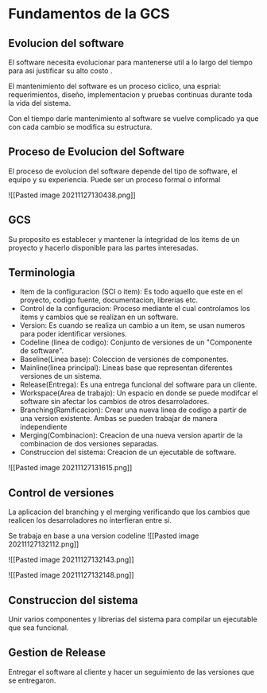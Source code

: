 # Fundamentos de la GCS

## Evolucion del software
El software necesita evolucionar para mantenerse util a lo largo del tiempo para asi justificar su alto costo . 

El mantenimiento del software es un proceso ciclico, una esprial: requerimientos, diseño, implementacion y pruebas continuas durante toda la vida del sistema.

Con el tiempo darle mantenimiento al software se vuelve complicado ya que con cada cambio se modifica su estructura.

## Proceso de  Evolucion del Software
El proceso de evolucion del software depende del tipo de software, el equipo y su experiencia. Puede ser un proceso formal o informal

![[Pasted image 20211127130438.png]]

## GCS
Su proposito es establecer  y mantener la integridad de los items de un proyecto y hacerlo disponible para las partes interesadas.

## Terminologia
- Item de la configuracion (SCI o item): Es todo aquello que este en el proyecto, codigo fuente, documentacion, librerias etc.
- Control de la configuracion: Proceso mediante el cual controlamos los items y cambios  que se realizan en un software.
- Version: Es cuando se realiza un cambio a un item, se usan numeros para poder identificar versiones.
- Codeline (linea de codigo): Conjunto de versiones de un "Componente de software".
- Baseline(Linea base): Coleccion de versiones de componentes.
- Mainline(linea principal): Lineas base que representan diferentes versiones de un sistema.
- Release(Entrega): Es una entrega funcional del software para un cliente.
- Workspace(Area de trabajo): Un espacio en donde se puede modifcar el software sin afectar los cambios de otros desarroladores.
- Branching(Ramificacion): Crear una nueva linea de codigo a partir de una version existente. Ambas se pueden trabajar de manera independiente
- Merging(Combinacion): Creacion de una nueva version apartir de la combinacion de dos versiones separadas.
- Construccion del sistema: Creacion de un ejecutable de software.

![[Pasted image 20211127131615.png]]

## Control de versiones
La aplicacion del branching y el merging verificando que los cambios que realicen los desarroladores no interfieran entre si.

Se trabaja en base a una version codeline
![[Pasted image 20211127132112.png]]

![[Pasted image 20211127132143.png]]

![[Pasted image 20211127132148.png]]

## Construccion del sistema
Unir varios componentes y librerias del sistema para compilar un ejecutable que sea funcional.

## Gestion de Release
Entregar el software al cliente y hacer un seguimiento de las versiones que se entregaron.